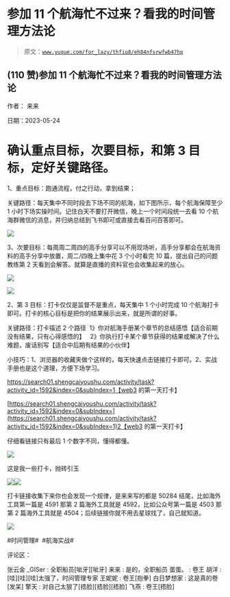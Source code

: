 # 参加 11 个航海忙不过来？看我的时间管理方法论

> 原文：[`www.yuque.com/for_lazy/thfiu8/eh84nfsrwfwb47hp`](https://www.yuque.com/for_lazy/thfiu8/eh84nfsrwfwb47hp)



## (110 赞)参加 11 个航海忙不过来？看我的时间管理方法论 

作者： 来来 

日期：2023-05-24 

# 确认重点目标，次要目标，和第 3 目标，定好关键路径。 

1、重点目标：跑通流程，付之行动，拿到结果； 

关键路径：每天集中不同时段去下场不同的航海，如下图所示，每个航海保障至少 1 小时下场实操时间。记住白天不要打开微信，晚上一个时间段统一去看 10 个航海群微信的消息，并归纳总结到飞书即可或直接去看百问百答即可。 

![](img/98fb5b58af813c64a8185a20b9cc58c0.png) 

3、次要目标：每周周二周四的高手分享可以不用现场听，高手分享都会在航海资料的高手分享中放置，周二/四晚上集中花 3 个小时看完 10 篇，提出自己的问题教练第 2 天看到会解答。就算是直播的资料官也会收集起来的放心。 

![](img/b6dfd7c1b744413e6aa7a2ad3d8e0c64.png) 

![](img/b000c508cd9b1f3bea8ccb7d7a8f367e.png) 

2、第 3 目标：打卡仅仅是监督不是重点，每天集中 1 个小时完成 10 个航海打卡即可。打卡的核心目标是把你的结果展示出来，就是所谓的好事。 

关键路径：打卡描述 2 个路径  1》你对航海手册某个章节的总结感悟【适合前期没有结果，只有心得感悟的】   2》你执行打卡某个章节获得的结果或解决了什么难题，废话别写【适合中后期有结果的小伙伴】 

小技巧：1、浏览器的收藏夹做个这样的，每天快速点击链接打卡即可。2、实战手册也是这个道理，方便下场学习。 

https://search01.shengcaiyoushu.com/activity/task?activity_id=1592&index=0&subIndex=1【web3 的第一天打卡】 

[https://search01.shengcaiyoushu.com/activity/task?activity_id=1592&index=0&subIndex=](https://search01.shengcaiyoushu.com/activity/task?activity_id=1592&index=0&subIndex=1)2【web3 的第一天打卡】 

仔细看链接只有最后 1 个数字不同，懂得都懂。 

![](img/8d044d8bdc72cd9f6489244ea377fb36.png) 

这是我一些打卡，抛砖引玉 

![](img/52a7cc5bdfa91d4208ed72baac6e298f.png)![](img/30c5e7958f5ed9aec27f5de99ebad68b.png) 

打卡链接收集下来你也会发现一个规律，是来来写的都是 50284 结尾，比如海外工具第一篇是 4591 那第 2 篇海外工具就是 4592，比如公众号第一篇是 4503 那第 2 篇海外工具就是 4504；后续链接你就不用去星球找了，自己就知道。 

![](img/750580796394859bd5a89b34201e858d.png) 

#时间管理#  #航海实战# 

评论区： 

张云金 _GISer : 全职船员[呲牙][呲牙] 来来 : 是的，全职船员 蛋蛋。 : 卷王 胡洋 : [哇][哇][哇]太强了，时间管理专家 王妮妮 : 卷王[抱拳] 白日梦想家 : 这是真的卷[发呆] 擎天 : 对自己太狠了[捂脸][捂脸][捂脸] 飞燕 : 卷王[捂脸]